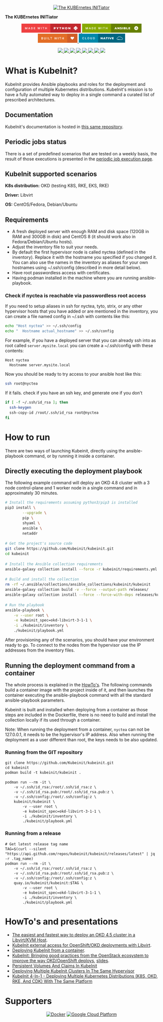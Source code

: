 
<p style="text-align: center" align="center">
    <a href="https://www.kubeinit.org"><img src="https://raw.githubusercontent.com/Kubeinit/kubeinit/master/images/logo.svg?sanitize=true" alt="The KUBErnetes INITiator"/></a>
</p>

**The KUBErnetes INITiator**

<p style="text-align: center" align="center">
    <a href="https://www.python.org"><img height="30px" src="https://raw.githubusercontent.com/pystol/pystol-docs/master/assets/badges/made-with-python.svg?sanitize=true"/> </a>
    <a href="https://www.ansible.com"><img height="30px" src="https://raw.githubusercontent.com/pystol/pystol-docs/master/assets/badges/made-with-ansible.svg?sanitize=true"/> </a>
    <a href="https://www.kubeinit.org"><img height="30px" src="https://raw.githubusercontent.com/pystol/pystol-docs/master/assets/badges/made-with-love.svg?sanitize=true"/> </a>
    <a href="https://www.kubeinit.org"><img height="30px" src="https://raw.githubusercontent.com/pystol/pystol-docs/master/assets/badges/cloud-native.svg?sanitize=true"/> </a>
</p>

<p style="text-align: center" align="center">
    <a href="https://github.com/Kubeinit/kubeinit/actions?workflow=docs_build"><img height="20px" src="https://github.com/Kubeinit/kubeinit/workflows/docs_build/badge.svg?event=schedule"/> </a>
    <a href="https://github.com/Kubeinit/kubeinit/actions?workflow=linters"><img height="20px" src="https://github.com/Kubeinit/kubeinit/workflows/linters/badge.svg?event=schedule"/> </a>
    <a href="https://github.com/Kubeinit/kubeinit/actions?workflow=units"><img height="20px" src="https://github.com/Kubeinit/kubeinit/workflows/units/badge.svg?event=schedule"/> </a>
    <a href="https://github.com/Kubeinit/kubeinit/actions?workflow=molecule"><img height="20px" src="https://github.com/Kubeinit/kubeinit/workflows/molecule/badge.svg?event=schedule"/> </a>
    <a href="https://github.com/Kubeinit/kubeinit/actions?workflow=release"><img height="20px" src="https://github.com/Kubeinit/kubeinit/workflows/release/badge.svg?event=push"/> </a>
    <a href="https://github.com/Kubeinit/kubeinit/actions?workflow=container_image"><img height="20px" src="https://github.com/Kubeinit/kubeinit/workflows/container_image/badge.svg?event=schedule"/> </a>
    <a href="https://github.com/Kubeinit/kubeinit/actions?workflow=distro_test"><img height="20px" src="https://github.com/Kubeinit/kubeinit/workflows/distro_test/badge.svg?event=schedule"/> </a>
    <a href="https://kubernetes.slack.com/archives/C01FKK19T0B"><img height="20px" src="https://img.shields.io/badge/chat-on%20slack-blue.svg?logo=slack&longCache=true&style=flat"/> </a>
</p>

# What is KubeInit?

KubeInit provides Ansible playbooks and roles for the deployment
and configuration of multiple Kubernetes distributions.
KubeInit's mission is to have a fully automated way to deploy in
a single command a curated list of prescribed architectures.

## Documentation

KubeInit's documentation is hosted in [this same repository](https://docs.kubeinit.org).

## Periodic jobs status

There is a set of predefined scenarios that are tested on
a weekly basis, the result of those executions is
presented in the [periodic job execution page](periodic_jobs.md).


## KubeInit supported scenarios

**K8s distribution:** OKD (testing K8S, RKE, EKS, RKE)

**Driver:** Libvirt

**OS:** CentOS/Fedora, Debian/Ubuntu

## Requirements

* A fresh deployed server with enough RAM and disk space (120GB in RAM and 300GB in disk) and CentOS 8 (it should work also in Fedora/Debian/Ubuntu hosts).
* Adjust the inventory file to suit your needs.
* By default the first hypervisor node is called nyctea (defined in the inventory). Replace it with the hostname you specified if you changed it.
  You can also use the names in the inventory as aliases for your own hostnames using ~/.ssh/config (described in more detail below).
* Have root passwordless access with certificates.
* Having podman installed in the machine where you are running ansible-playbook.

### Check if nyctea is reachable via passwordless root access

If you need to setup aliases in ssh for nyctea, tyto, strix, or any other hypervisor hosts that
you have added or are mentioned in the inventory, you can create a file named config in ~/.ssh
with contents like this:

```bash
echo "Host nyctea" >> ~/.ssh/config
echo "  Hostname actual_hostname" >> ~/.ssh/config
```

For example, if you have a deployed server that you can already ssh into as root called `server.mysite.local`
you can create a ~/.ssh/config with these contents:

```
Host nyctea
  Hostname server.mysite.local
```

Now you should be ready to try access to your ansible host like this:

```bash
ssh root@nyctea
```

If it fails. check if you have an ssh key, and generate one if you don't

```bash
if [ -f ~/.ssh/id_rsa ]; then
  ssh-keygen
  ssh-copy-id /root/.ssh/id_rsa root@nyctea
fi
```

# How to run

There are two ways of launching Kubeinit, directly using the
ansible-playbook command, or by running it inside a container.

## Directly executing the deployment playbook

The following example command will deploy an OKD 4.8 cluster with a 3 node control-plane
and 1 worker node in a single command and in approximately 30 minutes.

```bash
# Install the requirements assuming python3/pip3 is installed
pip3 install \
        --upgrade \
        pip \
        shyaml \
        ansible \
        netaddr

# Get the project's source code
git clone https://github.com/Kubeinit/kubeinit.git
cd kubeinit

# Install the Ansible collection requirements
ansible-galaxy collection install --force -r kubeinit/requirements.yml

# Build and install the collection
rm -rf ~/.ansible/collections/ansible_collections/kubeinit/kubeinit
ansible-galaxy collection build -v --force --output-path releases/
ansible-galaxy collection install --force --force-with-deps releases/kubeinit-kubeinit-`cat galaxy.yml | shyaml get-value version`.tar.gz

# Run the playbook
ansible-playbook \
    -v --user root \
    -e kubeinit_spec=okd-libvirt-3-1-1 \
    -i ./kubeinit/inventory \
    ./kubeinit/playbook.yml
```

After provisioning any of the scenarios, you should have your environment ready to go.
To connect to the nodes from the hypervisor use the IP addresses from the inventory files.

## Running the deployment command from a container

The whole process is explained in the [HowTo's](https://www.anstack.com/blog/2020/09/11/Deploying-KubeInit-from-a-container.html).
The following commands build a container image with the project inside of it, and then
launches the container executing the ansible-playbook command with all the
standard ansible-playbook parameters.

Kubeinit is built and installed when deploying from a container as those steps
are included in the Dockerfile, there is no need to build and install
the collection locally if its used through a container.

Note: When running the deployment from a container,
`nyctea` can not be 127.0.0.1, it needs to be
the hypervisor's IP address. Also when running the
deployment as a user different than root, the
keys needs to be also updated.

### Running from the GIT repository

```
git clone https://github.com/Kubeinit/kubeinit.git
cd kubeinit
podman build -t kubeinit/kubeinit .

podman run --rm -it \
    -v ~/.ssh/id_rsa:/root/.ssh/id_rsa:z \
    -v ~/.ssh/id_rsa.pub:/root/.ssh/id_rsa.pub:z \
    -v ~/.ssh/config:/root/.ssh/config:z \
    kubeinit/kubeinit \
        -v --user root \
        -e kubeinit_spec=okd-libvirt-3-1-1 \
        -i ./kubeinit/inventory \
        ./kubeinit/playbook.yml
```

### Running from a release

```
# Get latest release tag name
TAG=$(curl --silent "https://api.github.com/repos/kubeinit/kubeinit/releases/latest" | jq -r .tag_name)
podman run --rm -it \
    -v ~/.ssh/id_rsa:/root/.ssh/id_rsa:z \
    -v ~/.ssh/id_rsa.pub:/root/.ssh/id_rsa.pub:z \
    -v ~/.ssh/config:/root/.ssh/config:z \
    quay.io/kubeinit/kubeinit:$TAG \
        -v --user root \
        -e kubeinit_spec=okd-libvirt-3-1-1 \
        -i ./kubeinit/inventory \
        ./kubeinit/playbook.yml
```

# HowTo's and presentations

* [The easiest and fastest way to deploy an OKD 4.5 cluster in a Libvirt/KVM Host](https://www.anstack.com/blog/2020/07/31/the-fastest-and-simplest-way-to-deploy-okd-openshift-4-5.html).
* [KubeInit external access for OpenShift/OKD deployments with Libvirt](https://www.anstack.com/blog/2020/08/25/KubeInit-External-access-for-OpenShift-OKD-deployments-with-Libvirt.html).
* [Deploying KubeInit from a container](https://www.anstack.com/blog/2020/09/11/Deploying-KubeInit-from-a-container.html).
* [KubeInit: Bringing good practices from the OpenStack ecosystem to improve the way OKD/OpenShift deploys](https://www.twitch.tv/videos/750577055), [slides](https://speakerdeck.com/redhatopenshift/openshift-deploys).
* [Persistent Volumes And Claims In KubeInit](https://www.anstack.com/blog/2020/09/28/Persistent-volumes-and-claims-in-KubeInit.html)
* [Deploying Multiple KubeInit Clusters In The Same Hypervisor](https://www.anstack.com/blog/2020/10/04/Multiple-KubeInit-clusters-in-the-same-hypervisor.html)
* [KubeInit 4-In-1 - Deploying Multiple Kubernetes Distributions (K8S, OKD, RKE, And CDK) With The Same Platform](https://www.anstack.com/blog/2020/10/19/KubeInit-4-in-1-Deploying-multiple-Kubernetes-distributions-K8S-OKD-RKE-and-CDK-with-the-same-platform.html)

# Supporters

<p style="text-align: center" align="center">
    <a href="https://docs.kubeinit.org/supporters.html#docker"><img width="20%" height="20%" src="https://raw.githubusercontent.com/kubeinit/kubeinit/main/docs/src/static/supporters/docker.svg?sanitize=true" alt="Docker"/></a>
    <a href="https://docs.kubeinit.org/supporters.html#google-cloud-platform"><img width="20%" height="20%" src="https://raw.githubusercontent.com/kubeinit/kubeinit/main/docs/src/static/supporters/gcp.svg?sanitize=true" alt="Google Cloud Platform"/></a>
<!--
    <a href="https://docs.kubeinit.org/supporters.html#red-hat"><img width="20%" height="20%" src="https://raw.githubusercontent.com/kubeinit/kubeinit/main/docs/src/static/supporters/rht.svg?sanitize=true" alt="Red Hat"/></a>
    <a href="https://docs.kubeinit.org/supporters.html#ibm"><img width="20%" height="20%" src="https://raw.githubusercontent.com/kubeinit/kubeinit/main/docs/src/static/supporters/ibm.svg?sanitize=true" alt="IBM"/></a>
-->
</p>
